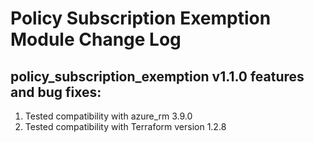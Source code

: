 # Policy Subscription Exemption Module Change Log
## policy_subscription_exemption v1.1.0 features and bug fixes:

1. Tested compatibility with azure_rm 3.9.0
2. Tested compatibility with Terraform version 1.2.8